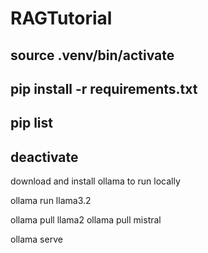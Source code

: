 # RAGTutorial

## source .venv/bin/activate
## pip install -r requirements.txt
## pip list
## deactivate

download and install ollama to run locally

ollama run llama3.2

ollama pull llama2
ollama pull mistral

ollama serve